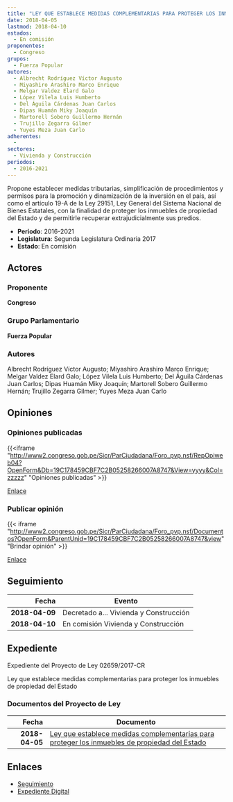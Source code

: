 ```yaml
---
title: "LEY QUE ESTABLECE MEDIDAS COMPLEMENTARIAS PARA PROTEGER LOS INMUEBLES DE PROPIEDAD DEL ESTADO"
date: 2018-04-05
lastmod: 2018-04-10
estados: 
  - En comisión
proponentes: 
  - Congreso
grupos: 
  - Fuerza Popular
autores: 
  - Albrecht Rodríguez Víctor Augusto
  - Miyashiro Arashiro Marco Enrique
  - Melgar Valdez Elard Galo
  - López Vilela Luis Humberto
  - Del Águila Cárdenas Juan Carlos
  - Dipas Huamán Miky Joaquín
  - Martorell Sobero Guillermo Hernán
  - Trujillo Zegarra Gilmer
  - Yuyes Meza Juan Carlo
adherentes: 
  - 
sectores: 
  - Vivienda y Construcción
periodos: 
  - 2016-2021
---
```


Propone establecer medidas tributarias, simplificación de procedimientos y permisos para la promoción y dinamización de la inversión en el país, así como el artículo 19-A de la Ley 29151, Ley General del Sistema Nacional de Bienes Estatales, con la finalidad de proteger los inmuebles de propiedad del Estado y de permitirle recuperar extrajudicialmente sus predios.

- **Periodo**: 2016-2021
- **Legislatura**: Segunda Legislatura Ordinaria 2017
- **Estado**: En comisión

## Actores

### Proponente

**Congreso**

### Grupo Parlamentario

**Fuerza Popular**

### Autores

Albrecht Rodríguez Víctor Augusto; Miyashiro Arashiro Marco Enrique; Melgar Valdez Elard Galo; López Vilela Luis Humberto; Del Águila Cárdenas Juan Carlos; Dipas Huamán Miky Joaquín; Martorell Sobero Guillermo Hernán; Trujillo Zegarra Gilmer; Yuyes Meza Juan Carlo


## Opiniones

### Opiniones publicadas

{{<iframe "http://www2.congreso.gob.pe/Sicr/ParCiudadana/Foro_pvp.nsf/RepOpiweb04?OpenForm&Db=19C178459CBF7C2B05258266007A8747&View=yyyy&Col=zzzzz" "Opiniones publicadas" >}}

[Enlace](http://www2.congreso.gob.pe/Sicr/ParCiudadana/Foro_pvp.nsf/RepOpiweb04?OpenForm&Db=19C178459CBF7C2B05258266007A8747&View=yyyy&Col=zzzzz)
### Publicar opinión

{{< iframe "http://www2.congreso.gob.pe/Sicr/ParCiudadana/Foro_pvp.nsf/Documentos?OpenForm&ParentUnid=19C178459CBF7C2B05258266007A8747&view" "Brindar opinión" >}}

[Enlace](http://www2.congreso.gob.pe/Sicr/ParCiudadana/Foro_pvp.nsf/Documentos?OpenForm&ParentUnid=19C178459CBF7C2B05258266007A8747&view)

## Seguimiento

| Fecha | Evento |
|------:|--------|
| **2018-04-09** | Decretado a... Vivienda y Construcción|
| **2018-04-10** | En comisión Vivienda y Construcción|


## Expediente

Expediente del Proyecto de Ley 02659/2017-CR

Ley que establece medidas complementarias para proteger los inmuebles de propiedad del Estado


### Documentos del Proyecto de Ley

| Fecha | Documento |
|------:|--------|
| **2018-04-05** | [Ley que establece medidas complementarias para proteger los inmuebles de propiedad del Estado](http://www.leyes.congreso.gob.pe/Documentos/2016_2021/Proyectos_de_Ley_y_de_Resoluciones_Legislativas/PL0265920180405.pdf) |

## Enlaces 

- [Seguimiento](http://www2.congreso.gob.pe/Sicr/TraDocEstProc/CLProLey2016.nsf/f7fff46988ca05b1052578e100829cc7/bd8491d5c520d1440525826700055dc5?OpenDocument)
- [Expediente Digital](http://www2.congreso.gob.pe/Sicr/TraDocEstProc/CLProLey2016.nsf/f7fff46988ca05b1052578e100829cc7/bd8491d5c520d1440525826700055dc5?OpenDocument&Click=05257FB7005EB655.eb71d0cf91d8294e05256cdf006b5706/$Body/0.1C6C)

